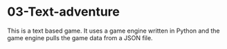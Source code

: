 # 03-Text-adventure
This is a text based game. It uses a game engine written in Python and the game engine pulls the game data from a JSON file.
